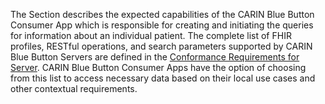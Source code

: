 The Section describes the expected capabilities of the CARIN Blue Button Consumer App which is responsible for creating and initiating the queries for information about an individual patient. The complete list of FHIR profiles, RESTful operations, and search parameters supported by CARIN Blue Button Servers are defined in the [Conformance Requirements for Server](CapabilityStatement-carin-bb-server.html). CARIN Blue Button Consumer Apps have the option of choosing from this list to access necessary data based on their local use cases and other contextual requirements.